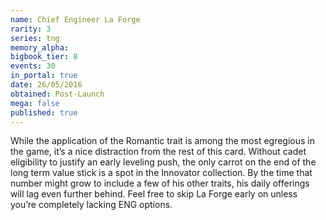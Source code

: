 ```yaml
---
name: Chief Engineer La Forge
rarity: 3
series: tng
memory_alpha:
bigbook_tier: 8
events: 30
in_portal: true
date: 26/05/2016
obtained: Post-Launch
mega: false
published: true
---
```


While the application of the Romantic trait is among the most egregious in the game, it’s a nice distraction from the rest of this card. Without cadet eligibility to justify an early leveling push, the only carrot on the end of the long term value stick is a spot in the Innovator collection. By the time that number might grow to include a few of his other traits, his daily offerings will lag even further behind. Feel free to skip La Forge early on unless you’re completely lacking ENG options.
